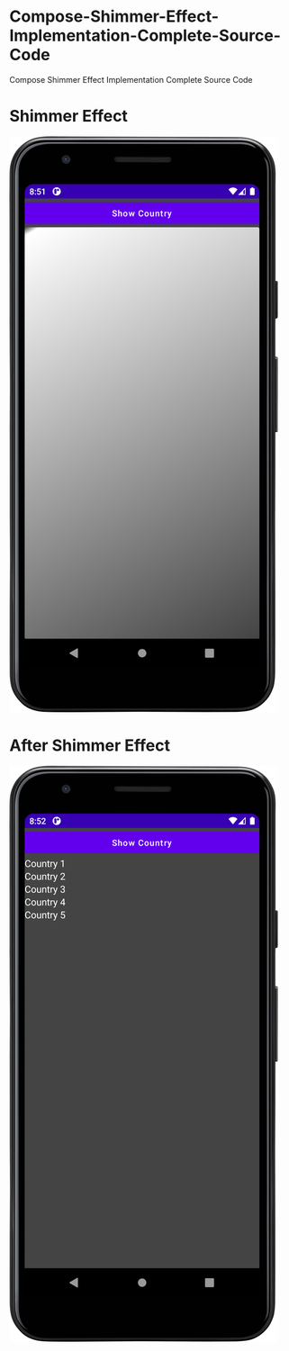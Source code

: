 # Compose-Shimmer-Effect-Implementation-Complete-Source-Code
Compose Shimmer Effect Implementation Complete Source Code

# Shimmer Effect
<img src="shimmer.png" >

# After Shimmer Effect
<img src="ShimmerCountry.png" >
